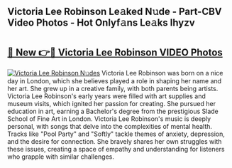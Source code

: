 ## Victoria Lee Robinson Le𝚊ked N𝚞de - Part-CBV Video Photos - Hot Onlyf𝚊ns Le𝚊ks lhyzv

# <h2><a href="http://ab30933.deff.icu/?id=Victoria+Lee+Robinson">🔗 New 👉🔴 Victoria Lee Robinson VIDEO Photos</a></h2>

[![Victoria Lee Robinson N𝚞des](https://i.imgur.com/rIISA9y.gif)](http://ab30933.deff.icu/?id=Victoria+Lee+Robinson)
Victoria Lee Robinson was born on a nice day in London, which she believes played a role in shaping her name and her art. She grew up in a creative family, with both parents being artists. Victoria Lee Robinson's early years were filled with art supplies and museum visits, which ignited her passion for creating. She pursued her education in art, earning a Bachelor's degree from the prestigious Slade School of Fine Art in London. Victoria Lee Robinson's music is deeply personal, with songs that delve into the complexities of mental health. Tracks like "Pool Party" and "Softly" tackle themes of anxiety, depression, and the desire for connection. She bravely shares her own struggles with these issues, creating a space of empathy and understanding for listeners who grapple with similar challenges.
